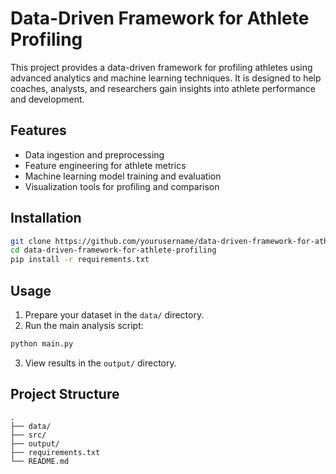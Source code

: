 # Data-Driven Framework for Athlete Profiling

This project provides a data-driven framework for profiling athletes using advanced analytics and machine learning techniques. It is designed to help coaches, analysts, and researchers gain insights into athlete performance and development.

## Features

- Data ingestion and preprocessing
- Feature engineering for athlete metrics
- Machine learning model training and evaluation
- Visualization tools for profiling and comparison

## Installation

```bash
git clone https://github.com/yourusername/data-driven-framework-for-athlete-profiling.git
cd data-driven-framework-for-athlete-profiling
pip install -r requirements.txt
```

## Usage

1. Prepare your dataset in the `data/` directory.
2. Run the main analysis script:
  ```bash
  python main.py
  ```
3. View results in the `output/` directory.

## Project Structure

```
.
├── data/
├── src/
├── output/
├── requirements.txt
└── README.md
```
